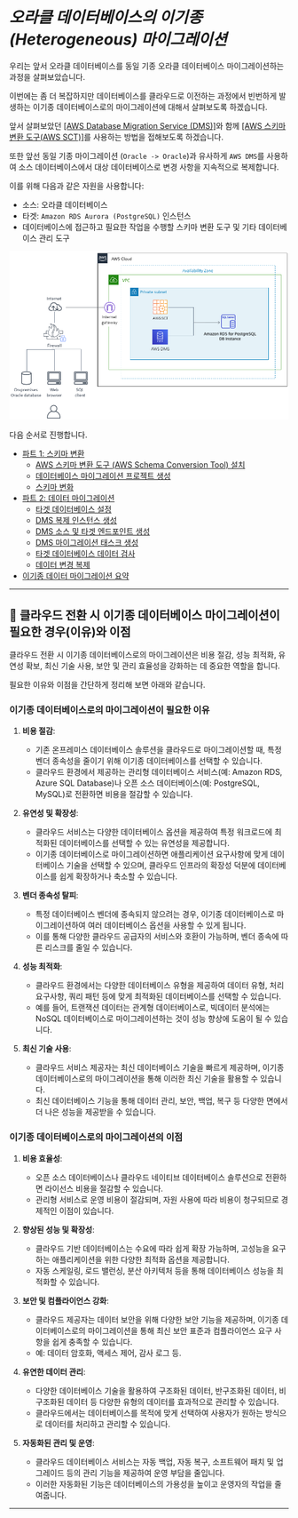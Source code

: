 # ***오라클 데이터베이스의 이기종 (Heterogeneous) 마이그레이션***

우리는 앞서 오라클 데이터베이스를 동일 기종 오라클 데이터베이스 마이그레이션하는 과정을 살펴보았습니다.

이번에는 좀 더 복잡하지만 데이터베이스를 클라우드로 이전하는 과정에서 빈번하게 발생하는 이기종 데이터베이스로의 마이그레이션에 대해서 살펴보도록 하겠습니다.

앞서 살펴보았던 [[AWS Database Migration Service (DMS)]](https://aws.amazon.com/dms/)와 함께 [[AWS 스키마 변환 도구(AWS SCT)]](https://aws.amazon.com/dms/schema-conversion-tool/?nc=sn&loc=2)를 사용하는 방법을 접해보도록 하겠습니다.

또한 앞선 동일 기종 마이그레이션 (`Oracle -> Oracle`)과 유사하게 ```AWS DMS```를 사용하여 소스 데이터베이스에서 대상 데이터베이스로 변경 사항을 지속적으로 복제합니다.

이를 위해 다음과 같은 자원을 사용합니다:
- 소스: 오라클 데이터베이스
- 타겟: ```Amazon RDS Aurora (PostgreSQL)``` 인스턴스
- 데이터베이스에 접근하고 필요한 작업을 수행할 스키마 변환 도구 및 기타 데이터베이스 관리 도구


![온프레미스 오라클 데이터베이스 -> 클라우드 PostgreSQL 마이그레이션](../../images/migrate-onprem-database-to-aws-aurora-postgresql.png)

다음 순서로 진행합니다.

* [파트 1: 스키마 변환](./Convert-Oracle-Schema-To-PostgreSQL.md)
  * [AWS 스키마 변환 도구 (AWS Schema Conversion Tool) 설치](./Install-AWS-Schema-Conversion-Tool.md)
  * [데이터베이스 마이그레이션 프로젝트 생성](./Create-Database-Migration-Project.md)
  * [스키마 변화](./Convert-Schema.md)
* [파트 2: 데이터 마이그레이션](./Data-Migration.md)
  * [타겟 데이터베이스 설정](./Configure-Target-Database.md)
  * [DMS 복제 인스턴스 생성](./Create-DMS-Replication-Instance.md)
  * [DMS 소스 및 타겟 엔드포인트 생성](./Create-DMS-Source-and-Target-Endpoints.md)
  * [DMS 마이그레이션 태스크 생성](./Create-DMS-Migration-Tasks.md)
  * [타겟 데이터베이스 데이터 검사](./Inspect-Target-Database-Content.md)
  * [데이터 변경 복제](./Replicate-Data-Changes.md)
* [이기종 데이터 마이그레이션 요약](./Summary-Heterogeneous-Data-Migration.md)

---

## 📕 클라우드 전환 시 이기종 데이터베이스 마이그레이션이 필요한 경우(이유)와 이점

클라우드 전환 시 이기종 데이터베이스로의 마이그레이션은 비용 절감, 성능 최적화, 유연성 확보, 최신 기술 사용, 보안 및 관리 효율성을 강화하는 데 중요한 역할을 합니다.

필요한 이유와 이점을 간단하게 정리해 보면 아래와 같습니다.

### 이기종 데이터베이스로의 마이그레이션이 필요한 이유

1. **비용 절감**:
    - 기존 온프레미스 데이터베이스 솔루션을 클라우드로 마이그레이션할 때, 특정 벤더 종속성을 줄이기 위해 이기종 데이터베이스를 선택할 수 있습니다.
    - 클라우드 환경에서 제공하는 관리형 데이터베이스 서비스(예: Amazon RDS, Azure SQL Database)나 오픈 소스 데이터베이스(예: PostgreSQL, MySQL)로 전환하면 비용을 절감할 수 있습니다.

2. **유연성 및 확장성**:
    - 클라우드 서비스는 다양한 데이터베이스 옵션을 제공하여 특정 워크로드에 최적화된 데이터베이스를 선택할 수 있는 유연성을 제공합니다.
    - 이기종 데이터베이스로 마이그레이션하면 애플리케이션 요구사항에 맞게 데이터베이스 기술을 선택할 수 있으며, 클라우드 인프라의 확장성 덕분에 데이터베이스를 쉽게 확장하거나 축소할 수 있습니다.

3. **벤더 종속성 탈피**:
    - 특정 데이터베이스 벤더에 종속되지 않으려는 경우, 이기종 데이터베이스로 마이그레이션하여 여러 데이터베이스 옵션을 사용할 수 있게 됩니다.
    - 이를 통해 다양한 클라우드 공급자의 서비스와 호환이 가능하며, 벤더 종속에 따른 리스크를 줄일 수 있습니다.

4. **성능 최적화**:
    - 클라우드 환경에서는 다양한 데이터베이스 유형을 제공하여 데이터 유형, 처리 요구사항, 쿼리 패턴 등에 맞게 최적화된 데이터베이스를 선택할 수 있습니다.
    - 예를 들어, 트랜잭션 데이터는 관계형 데이터베이스로, 빅데이터 분석에는 NoSQL 데이터베이스로 마이그레이션하는 것이 성능 향상에 도움이 될 수 있습니다.

5. **최신 기술 사용**:
    - 클라우드 서비스 제공자는 최신 데이터베이스 기술을 빠르게 제공하며, 이기종 데이터베이스로의 마이그레이션을 통해 이러한 최신 기술을 활용할 수 있습니다.
    - 최신 데이터베이스 기능을 통해 데이터 관리, 보안, 백업, 복구 등 다양한 면에서 더 나은 성능을 제공받을 수 있습니다.

### 이기종 데이터베이스로의 마이그레이션의 이점

1. **비용 효율성**:
    - 오픈 소스 데이터베이스나 클라우드 네이티브 데이터베이스 솔루션으로 전환하면 라이선스 비용을 절감할 수 있습니다.
    - 관리형 서비스로 운영 비용이 절감되며, 자원 사용에 따라 비용이 청구되므로 경제적인 이점이 있습니다.

2. **향상된 성능 및 확장성**:
    - 클라우드 기반 데이터베이스는 수요에 따라 쉽게 확장 가능하며, 고성능을 요구하는 애플리케이션을 위한 다양한 최적화 옵션을 제공합니다.
    - 자동 스케일링, 로드 밸런싱, 분산 아키텍처 등을 통해 데이터베이스 성능을 최적화할 수 있습니다.

3. **보안 및 컴플라이언스 강화**:
    - 클라우드 제공자는 데이터 보안을 위해 다양한 보안 기능을 제공하며, 이기종 데이터베이스로의 마이그레이션을 통해 최신 보안 표준과 컴플라이언스 요구 사항을 쉽게 충족할 수 있습니다.
    - 예: 데이터 암호화, 액세스 제어, 감사 로그 등.

4. **유연한 데이터 관리**:
    - 다양한 데이터베이스 기술을 활용하여 구조화된 데이터, 반구조화된 데이터, 비구조화된 데이터 등 다양한 유형의 데이터를 효과적으로 관리할 수 있습니다.
    - 클라우드에서는 데이터베이스를 목적에 맞게 선택하여 사용자가 원하는 방식으로 데이터를 처리하고 관리할 수 있습니다.

5. **자동화된 관리 및 운영**:
    - 클라우드 데이터베이스 서비스는 자동 백업, 자동 복구, 소프트웨어 패치 및 업그레이드 등의 관리 기능을 제공하여 운영 부담을 줄입니다.
    - 이러한 자동화된 기능은 데이터베이스의 가용성을 높이고 운영자의 작업을 줄여줍니다.

---
